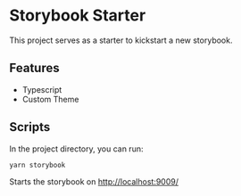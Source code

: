 # Storybook Starter

This project serves as a starter to kickstart a new storybook.

## Features

- Typescript
- Custom Theme

## Scripts

In the project directory, you can run:

`yarn storybook`

Starts the storybook on [http://localhost:9009/](http://localhost:9009/)

